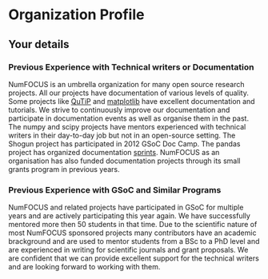 # Organization Profile

## Your details

### Previous Experience with Technical writers or Documentation

NumFOCUS is an umbrella organization for many open source research projects. All
our projects have documentation of various levels of quality. Some projects like
[QuTiP](http://qutip.org/docs/latest/) and
[matplotlib](https://matplotlib.org/gallery/index.html) have excellent
documentation and tutorials. We strive to continuously improve our documentation
and participate in documentation events as well as organise them in the past.
The numpy and scipy projects have mentors experienced with technical writers in
their day-to-day job but not in an open-source setting. The Shogun project has
participated in 2012 GSoC Doc Camp. The pandas project has organized
documentation [sprints](https://python-sprints.github.io/pandas/). NumFOCUS as
an organisation has also funded documentation projects through its small grants
program in previous years.


### Previous Experience with GSoC and Similar Programs

NumFOCUS and related projects have participated in GSoC for multiple years and
are actively participating this year again. We have successfully mentored more
then 50 students in that time. Due to the scientific nature of most NumFOCUS
sponsored projects many contributors have an academic brackground and are used
to mentor students from a BSc to a PhD level and are experienced in writing for
scientific journals and grant proposals. We are confident that we can provide
excellent support for the technical writers and are looking forward to working
with them.
